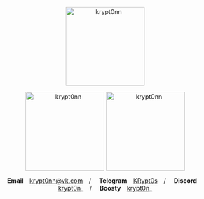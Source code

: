 <p align="center">
  <img height="180em" src="https://github-profile-summary-cards.vercel.app/api/cards/profile-details?username=krypt0nn&theme=nord_bright" alt="krypt0nn" align="center">
</p>

<p align="center">
  <img height="180em" src="https://github-readme-stats.vercel.app/api?username=krypt0nn&hide_border=true&show_icons=true&theme=nord_bright" alt="krypt0nn" align="center">
  <img height="180em" src="https://github-readme-stats.vercel.app/api/top-langs?username=krypt0nn&show_icons=true&locale=en&layout=compact&hide_border=true&theme=nord_bright" alt="krypt0nn" align="center">
</p>

<p align="center">
  <b>Email</b>  <a href="mailto:krypt0nn@vk.com">krypt0nn@vk.com</a>  /  
  <b>Telegram</b>  <a href="https://t.me/KRypt0s">KRypt0s</a>  /  
  <b>Discord</b>  <a href="https://discord.com/users/krypt0n_">krypt0n_</a>  /  
  <b>Boosty</b>  <a href="https://boosty.to/krypt0n_">krypt0n_</a>
</p>
